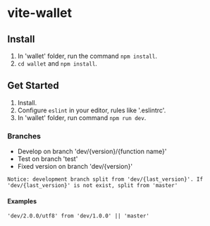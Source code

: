 # vite-wallet

## Install

1. In 'wallet' folder, run the command `npm install`.
2. `cd wallet` and `npm install`.

## Get Started

1. Install.
2. Configure `eslint` in your editor, rules like '.eslintrc'.
3. In 'wallet' folder, run command `npm run dev`.

### Branches

* Develop on branch 'dev/{version}/{function name}'
* Test on branch 'test'
* Fixed version on branch 'dev/{version}'

`Notice: development branch split from 'dev/{last_version}'. If 'dev/{last_version}' is not exist, split from 'master'`

#### Examples

` 'dev/2.0.0/utf8' from 'dev/1.0.0' || 'master' `
